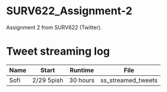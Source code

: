# SURV622_Assignment-2

Assignment 2 from SURV622 (Twitter).

# Tweet streaming log

|Name|Start|Runtime|File|
|---|----|----|---|
|Sofi|2/29 5pish|30 hours|ss_streamed_tweets|
